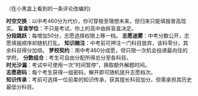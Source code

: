 （在小黑盒上看到的一条评论改编的)    

**时空交换**：以中考460分为代价，你可穿梭至理想未来，但归来只能填报普高现实。 
**盲盒学位**：不只是考试，你上的高中由拆盲盒决定。  
**分段跳跃**：每增加50分，志愿选择权限上移一档。 
 **志愿迷雾**：中考分数公开，志愿填报顺序却随机打乱。 
**知识赌注**：中考前可押注一门科目放弃，该科零分，其余科目得分加倍。 
**梦校契约**：用中考460分成愿，但只限一次机会投递最向往的学府。
**分数组合**：考生可自由分配所得总分至各科目。  
**时光沙漏**：考试中可使用一次“时间暂停”，换取额外解题时间。  
**志愿密码**：每个考生获得一组密码，解开即可随机提升志愿档次。  
**知识传承**：考前可选择一位前辈的知识传承，获其擅长科目加分，但需承担其历史最低分科目。  
